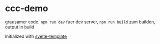# ccc-demo

grausamer code. `npm run dev` fuer dev server, `npm run build` zum builden, output in build

Initialized with
[svelte-template](https://github.com/13x1/svelte-template)
